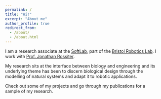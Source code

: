 ```yaml
---
permalink: /
title: "Hi!"
excerpt: "About me"
author_profile: true
redirect_from: 
  - /about/
  - /about.html
---
```


I am a research associate at the [SoftLab](http://www.bristol.ac.uk/engineering/research/softlab/), part of the [Bristol Robotics Lab](http://brl.ac.uk). I work with [Prof. Jonathan Rossiter](http://www.bris.ac.uk/engineering/people/person/jonathan-m-rossiter/overview.html).

My research sits at the interface between biology and engineering and its underlying theme has been to discern biological design through the modelling of natural systems and adapt it to robotic applications. 

Check out some of my projects and go through my publications for a sample of my research.
